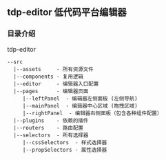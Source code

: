 ## tdp-editor 低代码平台编辑器
### 目录介绍
tdp-editor
    
    --src
      |--assets     - 所有资源文件
      |--components - 复用逻辑
      |--editor     - 编辑器入口配置
      |--pages      - 编辑器页面
         |--leftPanel  - 编辑器左侧面板 (左侧导航)
         |--mainPanel  - 编辑器中心区域 (拖拽区域)
         |--rightPanel  - 编辑器右侧面板（包含各种组件配置）
      |--plugins    - 依赖的插件
      |--routers    - 路由配置
      |--selectors  - 所有选择器
         |--cssSelectors  - 样式选择器
         |--propSelectors - 属性选择器